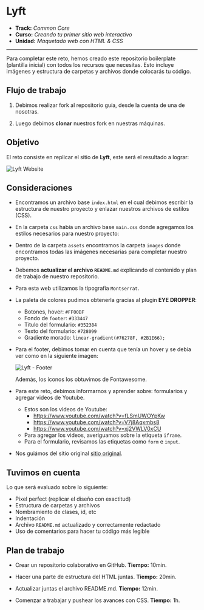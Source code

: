 # Lyft

* **Track:** _Common Core_
* **Curso:** _Creando tu primer sitio web interactivo_
* **Unidad:** _Maquetado web con HTML & CSS_

***

Para completar este reto, hemos creado este repositorio boilerplate (plantilla
inicial) con todos los recursos que necesitas. Esto incluye imágenes y
estructura de carpetas y archivos donde colocarás tu código.

## Flujo de trabajo

1. Debimos realizar fork al repositorio guía, desde la cuenta de una de nosotras.

2. Luego debimos **clonar** nuestros fork en nuestras máquinas.


## Objetivo

El reto consiste en replicar el sitio de **Lyft**, este será el resultado
a lograr:

![Lyft Website](docs/fullpage.png)

## Consideraciones

* Encontramos un archivo base `index.html` en el cual debimos escribir la
  estructura de nuestro proyecto y enlazar nuestros archivos de estilos (CSS).

* En la carpeta `css` había un archivo base `main.css` donde agregamos los
  estilos necesarios para nuestro proyecto:

* Dentro de la carpeta `assets` encontramos la carpeta `images` donde
  encontramos todas las imágenes necesarias para completar nuestro proyecto.

* Debemos **actualizar el archivo `README.md`** explicando el contenido y plan de trabajo de
  nuestro repositorio.

* Para esta web utilizamos la tipografía `Montserrat`.

* La paleta de colores pudimos obtenerla gracias al plugin **EYE DROPPER**:
  - Botones, hover: `#FF00BF`
  - Fondo de `footer`: `#333447`
  - Título del formulario: `#352384`
  - Texto del formulario: `#728099`
  - Gradiente morado: `linear-gradient(#76278F, #2B1E66);`

* Para el footer, debimos tomar en cuenta que tenía un hover y se debía ver como en la
  siguiente imagen:

  ![Lyft - Footer](docs/footer.gif)

  Además, los íconos los obtuvimos de Fontawesome.

* Para este reto, debimos informarnos y aprender sobre: formularios y agregar videos de Youtube.

  - Estos son los videos de Youtube:
    * https://www.youtube.com/watch?v=fLSmUWOYpKw
    * https://www.youtube.com/watch?v=V7j8Aqxmbs8
    * https://www.youtube.com/watch?v=xj2VWLV0xCU
  - Para agregar los videos, averiguamos sobre la etiqueta `iframe`.
  - Para el formulario, revisamos las etiquetas como `form` e `input`.

* Nos guiámos del sitio original [sitio original](https://www.lyft.com/).

## Tuvimos en cuenta  

Lo que será evaluado sobre lo siguiente:

* Pixel perfect (replicar el diseño con exactitud)
* Estructura de carpetas y archivos
* Nombramiento de clases, id, etc
* Indentación
* Archivo `README.md` actualizado y correctamente redactado
* Uso de comentarios para hacer tu código más legible


## Plan de trabajo  

* Crear un repositorio colaborativo en GitHub. **Tiempo:** 10min.

* Hacer una parte de estructura del HTML juntas.  **Tiempo:** 20min.

* Actualizar juntas el archivo README.md. **Tiempo:** 12min.

* Comenzar a trabajar y pushear los avances con CSS. **Tiempo:** 1h.
